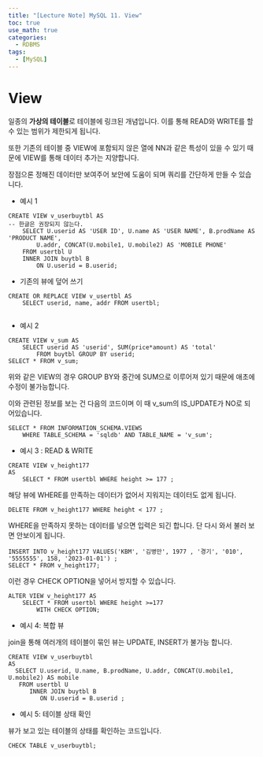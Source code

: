 ```yaml
---
title: "[Lecture Note] MySQL 11. View"
toc: true
use_math: true
categories:
  - RDBMS
tags:
  - [MySQL]
---
```


# View

일종의 **가상의 테이블**로 테이블에 링크된 개념입니다. 이를 통해 READ와 WRITE를 할 수 있는 범위가 제한되게 됩니다.

또한 기존의 테이블 중 VIEW에 포함되지 않은 열에 NN과 같은 특성이 있을 수 있기 때문에 VIEW를 통해 데이터 추가는 지양합니다.

장점으론 정해진 데이터만 보여주어 보안에 도움이 되며 쿼리를 간단하게 만들 수 있습니다. 

- 예시 1
```
CREATE VIEW v_userbuytbl AS
-- 한글은 권장되지 않는다. 
	SELECT U.userid AS 'USER ID', U.name AS 'USER NAME', B.prodName AS 'PRODUCT NAME',
		U.addr, CONCAT(U.mobile1, U.mobile2) AS 'MOBILE PHONE'
	FROM usertbl U
    INNER JOIN buytbl B
		ON U.userid = B.userid;
```

- 기존의 뷰에 덮어 쓰기

```
CREATE OR REPLACE VIEW v_usertbl AS
	SELECT userid, name, addr FROM usertbl;
    
```

- 예시 2

```
CREATE VIEW v_sum AS
	SELECT userid AS 'userid', SUM(price*amount) AS 'total'
		FROM buytbl GROUP BY userid;
SELECT * FROM v_sum;
```

위와 같은 VIEW의 경우 GROUP BY와 중간에 SUM으로 이루어져 있기 때문에 애초에 수정이 불가능합니다.

이와 관련된 정보를 보는 건 다음의 코드이며 이 때 v_sum의 IS_UPDATE가 NO로 되어있습니다.

```
SELECT * FROM INFORMATION_SCHEMA.VIEWS
	WHERE TABLE_SCHEMA = 'sqldb' AND TABLE_NAME = 'v_sum';
```

- 예시 3 : READ & WRITE

```
CREATE VIEW v_height177
AS
	SELECT * FROM usertbl WHERE height >= 177 ;

```

해당 뷰에 WHERE를 만족하는 데이터가 없어서 지워지는 데이터도 없게 됩니다.

```
DELETE FROM v_height177 WHERE height < 177 ;
```

WHERE을 만족하지 못하는 데이터를 넣으면 입력은 되긴 합니다.
단 다시 와서 불러 보면 안보이게 됩니다.

```
INSERT INTO v_height177 VALUES('KBM', '김병만', 1977 , '경기', '010', '5555555', 158, '2023-01-01') ;
SELECT * FROM v_height177;
```

이런 경우 CHECK OPTION을 넣어서 방지할 수 있습니다.

```
ALTER VIEW v_height177 AS
	SELECT * FROM usertbl WHERE height >=177
		WITH CHECK OPTION;
```

- 예시 4: 복합 뷰

join을 통해 여러개의 테이블이 묶인 뷰는 UPDATE, INSERT가 불가능 합니다.
```
CREATE VIEW v_userbuytbl
AS
  SELECT U.userid, U.name, B.prodName, U.addr, CONCAT(U.mobile1, U.mobile2) AS mobile
   FROM usertbl U
      INNER JOIN buytbl B
         ON U.userid = B.userid ;
```

- 예시 5: 테이블 상태 확인

뷰가 보고 있는 테이블의 상태를 확인하는 코드입니다.

```
CHECK TABLE v_userbuytbl;
```
